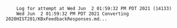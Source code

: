         Log for attempt at Wed Jun  2 01:59:32 PM PDT 2021 (14133)
        Wed Jun  2 01:59:32 PM PDT 2021 Converting 2020HIST201/KBxFeedbackResponses.md...
